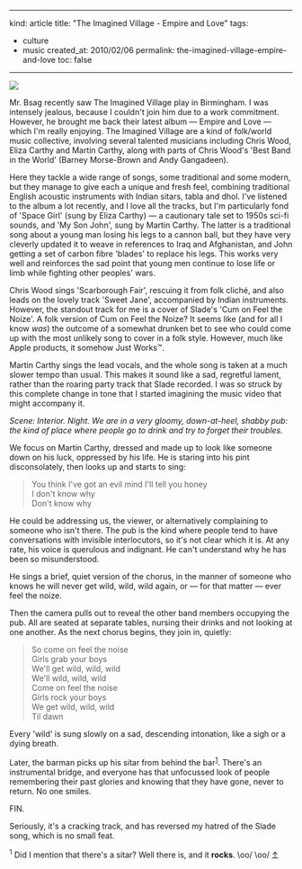 -----
kind: article
title: "The Imagined Village - Empire and Love"
tags:
- culture
- music
created_at: 2010/02/06
permalink: the-imagined-village-empire-and-love
toc: false
-----

<p class="img-shadow"><a href="http://www.amazon.co.uk/exec/obidos/ASIN/B002WN2QHI/butshesagirl-21/"><img src="http://images.amazon.com/images/P/B002WN2QHI.01.MZZZZZZZ.jpg" /></a></p>

<p>Mr. Bsag recently saw The Imagined Village play in Birmingham. I was intensely jealous, because I couldn't join him due to a work commitment. However, he brought me back their latest album &mdash; Empire and Love &mdash; which I'm really enjoying. The Imagined Village are a kind of folk/world music collective, involving several talented musicians including Chris Wood, Eliza Carthy and Martin Carthy, along with parts of Chris Wood's 'Best Band in the World' (Barney Morse-Brown and Andy Gangadeen).</p>

<p>Here they tackle a wide range of songs, some traditional and some modern, but they manage to give each a unique and fresh feel, combining traditional English acoustic instruments with Indian sitars, tabla and dhol. I've listened to the album a lot recently, and I love all the tracks, but I'm particularly fond of 'Space Girl' (sung by Eliza Carthy) &mdash; a cautionary tale set to 1950s sci-fi sounds, and 'My Son John', sung by Martin Carthy. The latter is a traditional song about a young man losing his legs to a cannon ball, but they have very cleverly updated it to weave in references to Iraq and Afghanistan, and John getting a set of carbon fibre 'blades' to replace his legs. This works very well and reinforces the sad point that young men continue to lose life or limb while fighting other peoples' wars.</p>

<p>Chris Wood sings 'Scarborough Fair', rescuing it from folk clich&eacute;, and also leads on the lovely track 'Sweet Jane', accompanied by Indian instruments. However, the standout track for me is a cover of Slade's 'Cum on Feel the Noize'. A folk version of Cum on Feel the Noize? It seems like (and for all I know <em>was</em>) the outcome of a somewhat drunken bet to see who could come up with the most unlikely song to cover in a folk style. However, much like Apple products, it somehow Just Works&trade;.</p>

<p>Martin Carthy sings the lead vocals, and the whole song is taken at a much slower tempo than usual. This makes it sound like a sad, regretful lament, rather than the roaring party track that Slade recorded. I was so struck by this complete change in tone that I started imagining the music video that might accompany it.</p>

<p><em>Scene: Interior. Night. We are in a very gloomy, down-at-heel, shabby pub: the kind of place where people go to drink and try to forget their troubles.</em></p>

<p>We focus on Martin Carthy, dressed and made up to look like someone down on his luck, oppressed by his life. He is staring into his pint disconsolately, then looks up and starts to sing:</p>

<blockquote>
<p>You think I've got an evil mind
I'll tell you honey<br />
I don't know why<br />
Don't know why<br />
</p>

<p></blockquote></p>

<p>He could be addressing us, the viewer, or alternatively complaining to someone who isn't there. The pub is the kind where people tend to have conversations with invisible interlocutors, so it's not clear which it is. At any rate, his voice is querulous and indignant. He can't understand why he has been so misunderstood.</p>

<p>He sings a brief, quiet version of the chorus, in the manner of someone who knows he will never get wild, wild, wild again, or &mdash; for that matter &mdash; ever feel the noize.</p>

<p>Then the camera pulls out to reveal the other band members occupying the pub. All are seated at separate tables, nursing their drinks and not looking at one another. As the next chorus begins, they join in, quietly:</p>

<blockquote>
<p>
So come on feel the noise<br />
Girls grab your boys<br />
We'll get wild, wild, wild<br />
We'll wild, wild, wild<br />
Come on feel the noise<br />
Girls rock your boys<br />
We get wild, wild, wild<br />
Til dawn<br />
</p>
</blockquote>

<p>Every 'wild' is sung slowly on a sad, descending intonation, like a sigh or a dying breath.</p>

<p>Later, the barman picks up his sitar from behind the bar<sup id="r1-60210"><a href="#f1-60210">1</a></sup>. There's an instrumental bridge, and everyone has that unfocussed look of people remembering their past glories and knowing that they have gone, never to return. No one smiles.</p>

<p>FIN.</p>

<p>Seriously, it's a cracking track, and has reversed my hatred of the Slade song, which is no small feat.</p>

<p><sup id="f1-60210">1</sup> Did I mention that there's a sitar? Well there is, and it <strong>rocks</strong>. \oo/ \oo/ <a href="#r1-60210">&uarr;</a></p>



